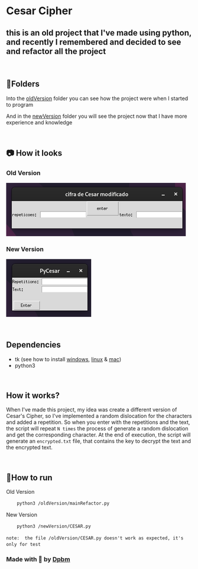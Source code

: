 # Cesar Cipher

## this is an old project that I've made using python, and recently I remembered and decided to see and refactor all the project

<br />


## 📁Folders

Into the [oldVersion](/oldVersion/) folder you can see how the project were when I started to program

And in the [newVersion](/newVersion/) folder you will see the project now that I have more experience and knowledge

<br />



## 📷 How it looks

### Old Version

![Display old version](/assets/display%20cesar%20cipher.png)


### New Version
![Display new version](/assets/display%20new%20version.png)

<br />


## Dependencies

- tk (see how to install [windows](https://www.geeksforgeeks.org/how-to-install-tkinter-in-windows/), [linux](https://www.geeksforgeeks.org/how-to-install-tkinter-on-linux/) & [mac](https://www.geeksforgeeks.org/how-to-install-tkinter-on-macos/))
- python3


<br />


## How it works?

When I've made this project, my idea was create a different version of Cesar's Cipher, so I've implemented a random dislocation for the characters and added a repetition. So when you enter with the repetitions and the text, the script will repeat `N times` the process of generate a random dislocation and get the corresponding character. At the end of execution, the script will generate an `encrypted.txt` file, that contains the key to decrypt the text and the encrypted text.

<br />


## 🏃How to run


Old Version
```bash
    python3 /oldVersion/mainRefactor.py
```

New Version
```bash
    python3 /newVersion/CESAR.py
```

`note:  the file /oldVersion/CESAR.py doesn't work as expected, it's only for test`

### Made with 🥰 by [Dpbm](https://github.com/Dpbm)